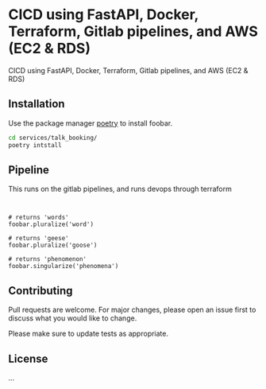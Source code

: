 # CICD using FastAPI, Docker, Terraform, Gitlab pipelines, and AWS (EC2 & RDS)

CICD using FastAPI, Docker, Terraform, Gitlab pipelines, and AWS (EC2 & RDS)

## Installation

Use the package manager [poetry](https://python-poetry.org/) to install foobar.

```bash
cd services/talk_booking/
poetry intstall
```

## Pipeline

This runs on the gitlab pipelines, and runs devops through terraform

```


# returns 'words'
foobar.pluralize('word')

# returns 'geese'
foobar.pluralize('goose')

# returns 'phenomenon'
foobar.singularize('phenomena')
```

## Contributing

Pull requests are welcome. For major changes, please open an issue first to discuss what you would like to change.

Please make sure to update tests as appropriate.

## License

...
